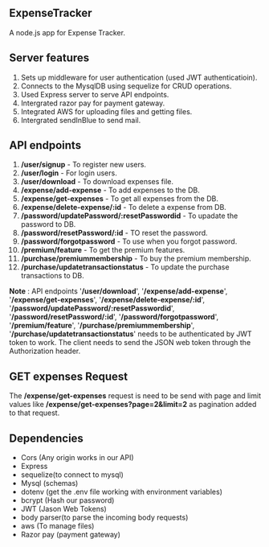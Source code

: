 ## ExpenseTracker

A node.js app for Expense Tracker.

## Server features

1. Sets up middleware for user authentication (used JWT authenticatioin).
2. Connects to the MysqlDB using sequelize for CRUD operations.
3. Used Express server to serve API endpoints.
4. Intergrated razor pay for payment gateway.
5. Integrated AWS for uploading files and getting files.
6. Intergrated sendInBlue to send mail.

## API endpoints


1. **/user/signup**  - To register new users.
2. **/user/login**  - For login users.
3. **/user/download**  - To download expenses file.
4. **/expense/add-expense**  - To add expenses to the DB.
5. **/expense/get-expenses**  - To get all expenses from the DB.
6. **/expense/delete-expense/:id**  - To delete a expense from DB.
7. **/password/updatePassword/:resetPasswordid**  - To upadate the password to DB.
8. **/password/resetPassword/:id**  - TO reset the password.
9. **/password/forgotpassword**  - To use when you forgot password.
10. **/premium/feature**  - To get the premium features.
11. **/purchase/premiummembership**  - To buy the premium membership.
12. **/purchase/updatetransactionstatus**  - To update the purchase transactions to DB.

**Note** : API endpoints '**/user/download**', '**/expense/add-expense**', '**/expense/get-expenses**', '**/expense/delete-expense/:id**', '**/password/updatePassword/:resetPasswordid**', '**/password/resetPassword/:id**', '**/password/forgotpassword**', '**/premium/feature**', '**/purchase/premiummembership**', '**/purchase/updatetransactionstatus**' needs to be authenticated by JWT token to work. The client needs to send the JSON web token through the Authorization header.

## GET expenses Request

The **/expense/get-expenses** request is need to be send with page and limit values like **/expense/get-expenses?page=2&limit=2** as pagination added to that request.

## Dependencies

* Cors (Any origin works in our API)
* Express
* sequelize(to connect to mysql)
* Mysql (schemas)
* dotenv (get the .env file working with environment variables)
* bcrypt (Hash our password) 
* JWT (Jason Web Tokens)
* body parser(to parse the incoming body requests)
* aws (To manage files)
* Razor pay (payment gateway)

 
